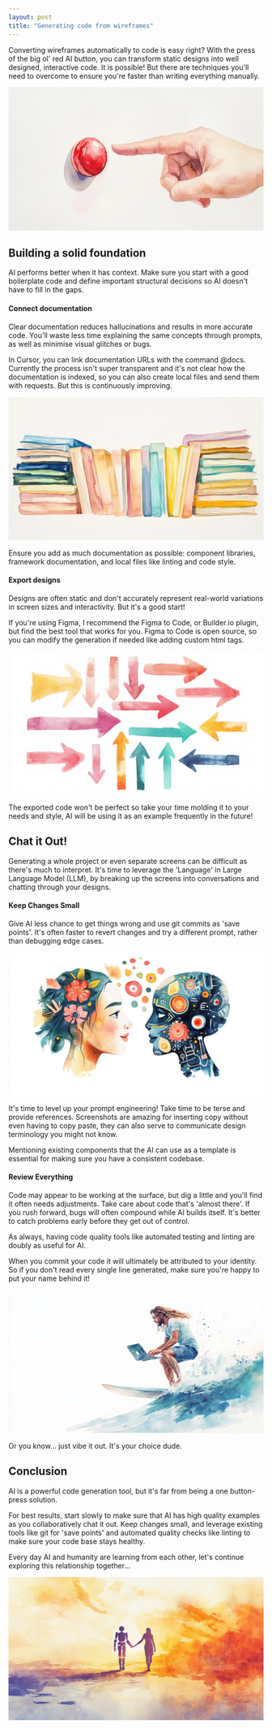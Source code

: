 ```yaml
---
layout: post
title: "Generating code from wireframes"
---
```


<style>
.post-content img {
  border: 1px solid black;
  box-shadow: 2px 2px 2px rgba(0, 0, 0, 0.4);
  aspect-ratio: 16/9;
  height: auto;
  width: 100%;
  background-color: #f5f5f5;
  background-size: cover;
  background-position: center;
  background-repeat: no-repeat;
  opacity: 1;
  transition: opacity 0.5s ease-in;
  color: transparent;
}

.post-content img:not(.loaded) {
  opacity: 0.8;
}

.post-content img.loaded {
  opacity: 1;
}
</style>

<script>
document.addEventListener('DOMContentLoaded', function() {
  const images = document.querySelectorAll('.post-content img');

  images.forEach(function(img) {
    const src = img.src;
    const tempImg = new Image();

    // Set the background image immediately but keep it hidden
    img.style.backgroundImage = `url(${src})`;
    img.style.color = 'transparent';

    tempImg.onload = function() {
      img.classList.add('loaded');
    };

    tempImg.onerror = function() {
      img.classList.add('loaded');
    };

    tempImg.src = src;
  });
});
</script>

Converting wireframes automatically to code is easy right? With the press of the big ol' red AI button, you can transform static designs into well designed, interactive code. It is possible! But there are techniques you'll need to overcome to ensure you're faster than writing everything manually.

![Button](/assets/ai-code-generation/button.jpg)

## Building a solid foundation

AI performs better when it has context. Make sure you start with a good boilerplate code and define important structural decisions so AI doesn't have to fill in the gaps.


#### Connect documentation

Clear documentation reduces hallucinations and results in more accurate code. You'll waste less time explaining the same concepts through prompts, as well as minimise visual glitches or bugs.

In Cursor, you can link documentation URLs with the command @docs. Currently the process isn't super transparent and it's not clear how the documentation is indexed, so you can also create local files and send them with requests. But this is continuously improving.

![Documentation](/assets/ai-code-generation/documentation.jpg)

Ensure you add as much documentation as possible: component libraries, framework documentation, and local files like linting and code style.



#### Export designs

Designs are often static and don't accurately represent real-world variations in screen sizes and interactivity. But it's a good start!

If you're using Figma, I recommend the Figma to Code, or Builder.io plugin, but find the best tool that works for you. Figma to Code is open source, so you can modify the generation if needed like adding custom html tags.

![Arrows](/assets/ai-code-generation/arrows.jpg)

The exported code won't be perfect so take your time molding it to your needs and style, AI will be using it as an example frequently in the future!


## Chat it Out!

Generating a whole project or even separate screens can be difficult as there's much to interpret. It's time to leverage the 'Language' in Large Language Model (LLM), by breaking up the screens into conversations and chatting through your designs.

#### Keep Changes Small

Give AI less chance to get things wrong and use git commits as 'save points'. It's often faster to revert changes and try a different prompt, rather than debugging edge cases.

![Talking](/assets/ai-code-generation/talking.jpg)

It's time to level up your prompt engineering! Take time to be terse and provide references. Screenshots are amazing for inserting copy without even having to copy paste, they can also serve to communicate design terminology you might not know.


Mentioning existing components that the AI can use as a template is essential for making sure you have a consistent codebase.

#### Review Everything

Code may appear to be working at the surface, but dig a little and you'll find it often needs adjustments. Take care about code that's 'almost there'. If you rush forward, bugs will often compound while AI builds itself. It's better to catch problems early before they get out of control.

As always, having code quality tools like automated testing and linting are doubly as useful for AI.

When you commit your code it will ultimately be attributed to your identity. So if you don't read every single line generated, make sure you're happy to put your name behind it!

![Vibes](/assets/ai-code-generation/vibes.jpg)

Or you know… just vibe it out. It's your choice dude.

## Conclusion

AI is a powerful code generation tool, but it's far from being a one button-press solution.

For best results, start slowly to make sure that AI has high quality examples as you collaboratively chat it out. Keep changes small, and leverage existing tools like git for 'save points' and automated quality checks like linting to make sure your code base stays healthy.

Every day AI and humanity are learning from each other, let's continue exploring this relationship together...

![Sunset](/assets/ai-code-generation/sunset.jpg)